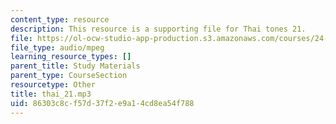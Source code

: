 ```yaml
---
content_type: resource
description: This resource is a supporting file for Thai tones 21.
file: https://ol-ocw-studio-app-production.s3.amazonaws.com/courses/24-901-language-and-its-structure-i-phonology-fall-2010/86303c8cf57d37f2e9a14cd8ea54f788_thai_21.mp3
file_type: audio/mpeg
learning_resource_types: []
parent_title: Study Materials
parent_type: CourseSection
resourcetype: Other
title: thai_21.mp3
uid: 86303c8c-f57d-37f2-e9a1-4cd8ea54f788
---
```

